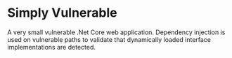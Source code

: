 # Simply Vulnerable

A very small vulnerable .Net Core web application.  Dependency injection is used on vulnerable paths to validate that dynamically loaded interface implementations are detected.

